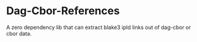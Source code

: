 # Dag-Cbor-References

A zero dependency lib that can extract blake3 ipld links out of dag-cbor or cbor data.